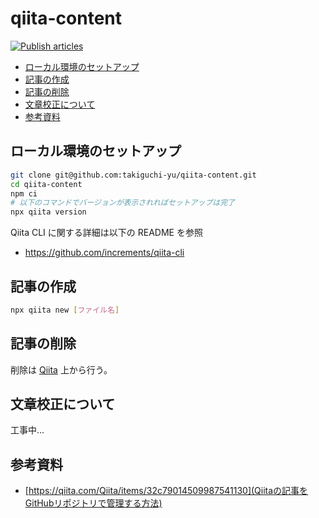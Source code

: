 # qiita-content

[![Publish articles](https://github.com/takiguchi-yu/qiita-content/actions/workflows/publish.yml/badge.svg)](https://github.com/takiguchi-yu/qiita-content/actions/workflows/publish.yml)

<!-- @import "[TOC]" {cmd="toc" depthFrom=2 depthTo=6 orderedList=false} -->

<!-- code_chunk_output -->

- [ローカル環境のセットアップ](#ローカル環境のセットアップ)
- [記事の作成](#記事の作成)
- [記事の削除](#記事の削除)
- [文章校正について](#文章校正について)
- [参考資料](#参考資料)

<!-- /code_chunk_output -->

## ローカル環境のセットアップ

```sh
git clone git@github.com:takiguchi-yu/qiita-content.git
cd qiita-content
npm ci
# 以下のコマンドでバージョンが表示されればセットアップは完了
npx qiita version
```

Qiita CLI に関する詳細は以下の README を参照

- https://github.com/increments/qiita-cli

## 記事の作成

```sh
npx qiita new [ファイル名]
```

## 記事の削除

削除は [Qiita](https://qiita.com/takiguchi-yu) 上から行う。

## 文章校正について

工事中...

## 参考資料

- [https://qiita.com/Qiita/items/32c79014509987541130](Qiitaの記事をGitHubリポジトリで管理する方法)
